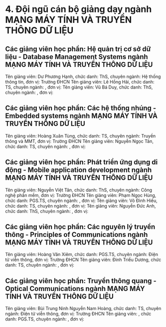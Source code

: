 # 4. Đội ngũ cán bộ giảng dạy ngành MẠNG MÁY TÍNH VÀ TRUYỀN THÔNG DỮ LIỆU
## Các giảng viên học phần: Hệ quản trị cơ sở dữ liệu - Database Management Systems ngành MẠNG MÁY TÍNH VÀ TRUYỀN THÔNG DỮ LIỆU
Tên giảng viên: Dư Phương Hạnh, chức danh: ThS, chuyên ngành: Hệ thống thông tin, đơn vị: Trường ĐHCN
Tên giảng viên: Lê Hồng Hải, chức danh: TS, chuyên ngành: , đơn vị:
Tên giảng viên: Vũ Bá Duy, chức danh: ThS, chuyên ngành: , đơn vị:
## Các giảng viên học phần: Các hệ thống nhúng - Embedded systems ngành MẠNG MÁY TÍNH VÀ TRUYỀN THÔNG DỮ LIỆU
Tên giảng viên: Hoàng Xuân Tùng, chức danh: TS, chuyên ngành: Truyền thông và MMT, đơn vị: Trường ĐHCN
Tên giảng viên: Nguyễn Ngọc Tân, chức danh: TS, chuyên ngành: , đơn vị:
## Các giảng viên học phần: Phát triển ứng dụng di động - Mobile application development ngành MẠNG MÁY TÍNH VÀ TRUYỀN THÔNG DỮ LIỆU
Tên giảng viên: Nguyễn Việt Tân, chức danh: ThS, chuyên ngành: Công nghệ phần mềm, đơn vị: Trường ĐHCN
Tên giảng viên: Phạm Ngọc Hùng, chức danh: PGS.TS, chuyên ngành: , đơn vị:
Tên giảng viên: Võ Đình Hiếu, chức danh: TS, chuyên ngành: , đơn vị:
Tên giảng viên: Nguyễn Đức Anh, chức danh: ThS, chuyên ngành: , đơn vị:
## Các giảng viên học phần: Các nguyên lý truyền thông - Principles of Communications ngành MẠNG MÁY TÍNH VÀ TRUYỀN THÔNG DỮ LIỆU
Tên giảng viên: Hoàng Văn Xiêm, chức danh: PGS.TS, chuyên ngành: Điện tử viễn thông, đơn vị: Trường ĐHCN
Tên giảng viên: Đinh Triều Dương, chức danh: TS, chuyên ngành: , đơn vị:
## Các giảng viên học phần: Truyền thông quang - Optical Communications ngành MẠNG MÁY TÍNH VÀ TRUYỀN THÔNG DỮ LIỆU
Tên giảng viên: Bùi Trung Ninh
Nguyễn Nam Hoàng, chức danh: TS, chuyên ngành: Điện tử viễn thông, đơn vị: Trường ĐHCN
Tên giảng viên: , chức danh: PGS.TS, chuyên ngành: , đơn vị:
